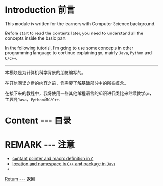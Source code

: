 # Introduction 前言

This module is written for the learners with Computer Science background.

Before start to read the contents later, you need to understand all the concepts inside the basic part.

In the following tutorial, I’m going to use some concepts in other programming language to continue explaining `gm`, mainly `Java`, `Python` and `C/C++`. <!--  -->

---

本模块是为计算机科学背景的朋友编写的。

在开始阅读之后的内容之前，您需要了解基础部分中的所有概念。

在接下来的教程中，我将使用一些其他编程语言的知识进行类比来继续教学`gm`，主要是`Java`，`Python`和`C/C++`.

# Content --- 目录

<!-- 0. Packaging definition
1. FP
2. OOP
	1. inheritance
	2. metohd
3.  -->

# REMARK --- 注意

* [contant pointer and macro definition in `C`]()
* [location and namespace in `C++` and package in `Java`]()
* []()

[Return --- 返回](Home)